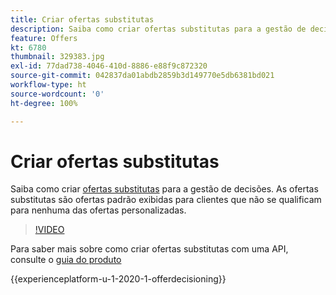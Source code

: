 ```yaml
---
title: Criar ofertas substitutas
description: Saiba como criar ofertas substitutas para a gestão de decisões. As ofertas substitutas têm regras de qualificação associadas a elas para ajudar você a exibi-las somente para clientes relevantes.
feature: Offers
kt: 6780
thumbnail: 329383.jpg
exl-id: 77dad738-4046-410d-8886-e88f9c872320
source-git-commit: 042837da01abdb2859b3d149770e5db6381bd021
workflow-type: ht
source-wordcount: '0'
ht-degree: 100%

---
```


# Criar ofertas substitutas

Saiba como criar [ofertas substitutas](https://experienceleague.adobe.com/docs/journey-optimizer/using/offer-decisioniong/managing-offers-in-the-offer-library/creating-fallback-offers.html?lang=pt-BR) para a gestão de decisões. As ofertas substitutas são ofertas padrão exibidas para clientes que não se qualificam para nenhuma das ofertas personalizadas.

>[!VIDEO](https://video.tv.adobe.com/v/329383?quality=12&learn=on)

Para saber mais sobre como criar ofertas substitutas com uma API, consulte o [guia do produto](https://experienceleague.adobe.com/docs/journey-optimizer/using/offer-decisioniong/api-reference/offers-api/fallback-offers/create.html?lang=pt-BR)

{{experienceplatform-u-1-2020-1-offerdecisioning}}
